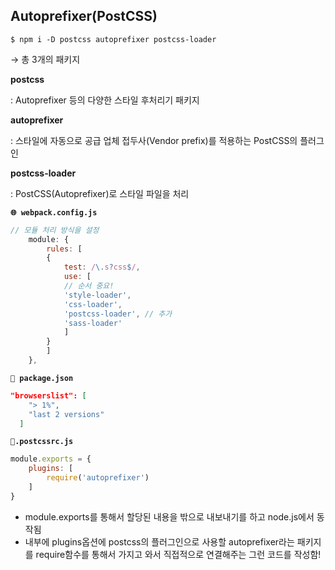## Autoprefixer(PostCSS)

```
$ npm i -D postcss autoprefixer postcss-loader
```

→ 총 3개의 패키지

**postcss**

: Autoprefixer 등의 다양한 스타일 후처리기 패키지

**autoprefixer**

: 스타일에 자동으로 공급 업체 접두사(Vendor prefix)를 적용하는 PostCSS의 플러그인

**postcss-loader**

: PostCSS(Autoprefixer)로 스타일 파일을 처리

**`🌐 webpack.config.js`**

```jsx
// 모듈 처리 방식을 설정
    module: {
        rules: [
        {
            test: /\.s?css$/,
            use: [
            // 순서 중요!
            'style-loader',
            'css-loader',
            'postcss-loader', // 추가
            'sass-loader'
            ]
        }
        ]
    },
```
    
**`🧩 package.json`**
```json
"browserslist": [
    "> 1%",
    "last 2 versions"
  ]
```

**`🎈.postcssrc.js`**

```jsx
module.exports = {
    plugins: [
        require('autoprefixer')
    ]
}
```

- module.exports를 통해서 할당된 내용을 밖으로 내보내기를 하고 node.js에서 동작됨
- 내부에  plugins옵션에 postcss의 플러그인으로 사용할 autoprefixer라는 패키지를 require함수를 통해서 가지고 와서 직접적으로 연결해주는 그런 코드를 작성함!
 